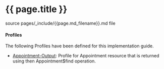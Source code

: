# {{ page.title }}

source pages/_include/{{page.md_filename}}.md  file

#### Profiles

The following Profiles have been defined for this implementation guide.

<!-- { % include list-simple-profiles.xhtml %  } -->

- [Appointment-Output](StructureDefinition-appt-output.html):  Profile for Appointment resource that is returned using then Appointment$find operation.

<br />
